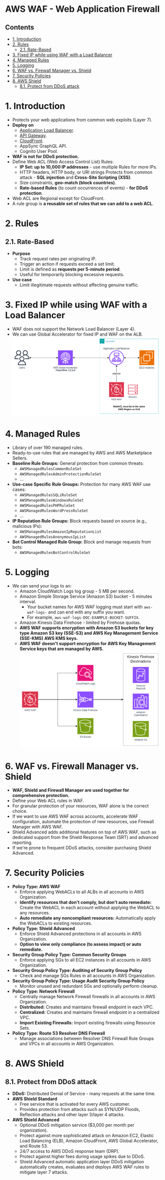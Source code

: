 # AWS WAF - Web Application Firewall <!-- omit in toc -->

## Contents <!-- omit in toc -->

- [1. Introduction](#1-introduction)
- [2. Rules](#2-rules)
  - [2.1. Rate-Based](#21-rate-based)
- [3. Fixed IP while using WAF with a Load Balancer](#3-fixed-ip-while-using-waf-with-a-load-balancer)
- [4. Managed Rules](#4-managed-rules)
- [5. Logging](#5-logging)
- [6. WAF vs. Firewall Manager vs. Shield](#6-waf-vs-firewall-manager-vs-shield)
- [7. Security Policies](#7-security-policies)
- [8. AWS Shield](#8-aws-shield)
  - [8.1. Protect from DDoS attack](#81-protect-from-ddos-attack)

# 1. Introduction

- Protects your web applications from common web exploits (Layer 7).
- **Deploy on**
  - [Application Load Balancer](/Compute/AWS%20ELB.md).
  - [API Gateway](/Networking%20&%20Content%20Delivery/AWS%20API%20Gateway.md).
  - [CloudFront](/Networking%20&%20Content%20Delivery/AWS%20CloudFront.md).
  - AppSync GraphQL API.
  - Cognito User Pool.
- **WAF is not for DDoS protection.**
- Define Web ACL (Web Access Control List) Rules:
  - **IP Set: up to 10,000 IP addresses** - use multiple Rules for more IPs.
  - HTTP headers, HTTP body, or URI strings Protects from common attack - **SQL injection** and **Cross-Site Scripting (XSS)**.
  - Size constraints, **geo-match (block countries)**.
  - **Rate-based Rules** (to count occurrences of events) - **for DDoS protection**.
- Web ACL are Regional except for CloudFront.
- A rule group is **a reusable set of rules that we can add to a web ACL**.

# 2. Rules

## 2.1. Rate-Based

- **Purpose**
  - Track request rates per originating IP.
  - Trigger an action if requests exceed a set limit.
  - Limit is defined as **requests per 5-minute period**.
  - Useful for temporarily blocking excessive requests.
- **Use case**
  - Limit illegitimate requests without affecting genuine traffic.

# 3. Fixed IP while using WAF with a Load Balancer

- WAF does not support the Network Load Balancer (Layer 4).
- We can use Global Accelerator for fixed IP and WAF on the ALB.
  ![ Fixed IP while using WAF with a Load Balancer](/Images/Security,%20Identity,%20&%20Compliance/AWSWAFFixedIPLoadBalancer.png)

# 4. Managed Rules

- Library of over 190 managed rules.
- Ready-to-use rules that are managed by AWS and AWS Marketplace Sellers.
- **Baseline Rule Groups:** General protection from common threats:
  - `AWSManagedRulesCommonRuleSet`
  - `AWSManagedRulesAdminProtectionRuleSet`
  - ...
- **Use-case Specific Rule Groups:** Protection for many AWS WAF use cases:
  - `AWSManagedRulesSQLiRuleSet`
  - `AWSManagedRulesWindowsRuleSet`
  - `AWSManagedRulesPHPRuleSet`
  - `AWSManagedRulesWordPressRuleSet`
  - ...
- **IP Reputation Rule Groups:** Block requests based on source (e.g., malicious IPs):
  - `AWSManagedRulesAmazonIpReputationList`
  - `AWSManagedRulesAnonymousIpList`
- **Bot Control Managed Rule Group:** Block and manage requests from bots:
  - `AWSManagedRulesBotControlRuleSet`

# 5. Logging

- We can send your logs to an:
  - Amazon CloudWatch Logs log group - 5 MB per second.
  - Amazon Simple Storage Service (Amazon S3) bucket - 5 minutes interval.
    - Your bucket names for AWS WAF logging must start with `aws-waf-logs-` and can end with any suffix you want.
    - For example, `aws-waf-logs-DOC-EXAMPLE-BUCKET-SUFFIX`.
  - Amazon Kinesis Data Firehose - limited by Firehose quotas.
  - **AWS WAF supports encryption with Amazon S3 buckets for key type Amazon S3 key (SSE-S3) and AWS Key Management Service (SSE-KMS) AWS KMS keys.**
  - **AWS WAF doesn't support encryption for AWS Key Management Service keys that are managed by AWS.**
    ![AWS WAF Integrations](/Images/Security,%20Identity,%20&%20Compliance/AWSWAFIntegrations.png)

# 6. WAF vs. Firewall Manager vs. Shield

- **WAF, Shield and Firewall Manager are used together for comprehensive protection.**
- Define your Web ACL rules in WAF.
- For granular protection of your resources, WAF alone is the correct choice.
- If we want to use AWS WAF across accounts, accelerate WAF configuration, automate the protection of new resources, use Firewall Manager with AWS WAF.
- Shield Advanced adds additional features on top of AWS WAF, such as dedicated support from the Shield Response Team (SRT) and advanced reporting.
- If we're prone to frequent DDoS attacks, consider purchasing Shield Advanced.

# 7. Security Policies

- **Policy Type: AWS WAF**
  - Enforce applying WebACLs to all ALBs in all accounts in AWS Organization.
  - **Identify resources that don't comply, but don't auto remediate:** Create the WebACL in each account without applying the WebACL to any resources.
  - **Auto remediate any noncompliant resources:** Automatically apply the WebACLs to existing resources.
- **Policy Type: Shield Advanced**
  - Enforce Shield Advanced protections in all accounts in AWS Organization.
  - **Option to view only compliance (to assess impact) or auto remediate.**
- **Security Group Policy Type: Common Security Groups**
  - Enforce applying SGs to all EC2 instances in all accounts in AWS Organization.
- **Security Group Policy Type: Auditing of Security Group Policy**
  - Check and manage SGs Rules in all accounts in AWS Organization.
- **Security Group Policy Type: Usage Audit Security Group Policy**
  - Monitor unused and redundant SGs and optionally perform cleanup.
- **Policy Type: Network Firewall**
  - Centrally manage Network Firewall firewalls in all accounts in AWS Organization.
  - **Distributed:** Creates and maintains firewall endpoint in each VPC.
  - **Centralized:** Creates and maintains firewall endpoint in a centralized VPC.
  - **Import Existing Firewalls:** Import existing firewalls using Resource Sets.
- **Policy Type: Route 53 Resolver DNS Firewall**
  - Manage associations between Resolver DNS Firewall Rule Groups and VPCs in all accounts in AWS Organization.

# 8. AWS Shield

## 8.1. Protect from DDoS attack

- **DDoS:** Distributed Denial of Service - many requests at the same time.
- **AWS Shield Standard**
  - Free service that is activated for every AWS customer.
  - Provides protection from attacks such as SYN/UDP Floods, Reflection attacks and other layer 3/layer 4 attacks.
- **AWS Shield Advanced**
  - Optional DDoS mitigation service ($3,000 per month per organization).
  - Protect against more sophisticated attack on Amazon EC2, Elastic Load Balancing (ELB), Amazon CloudFront, AWS Global Accelerator, and Route 53.
  - 24/7 access to AWS DDoS response team (DRP).
  - Protect against higher fees during usage spikes due to DDoS.
  - Shield Advanced automatic application layer DDoS mitigation automatically creates, evaluates and deploys AWS WAF rules to mitigate layer 7 attacks.
